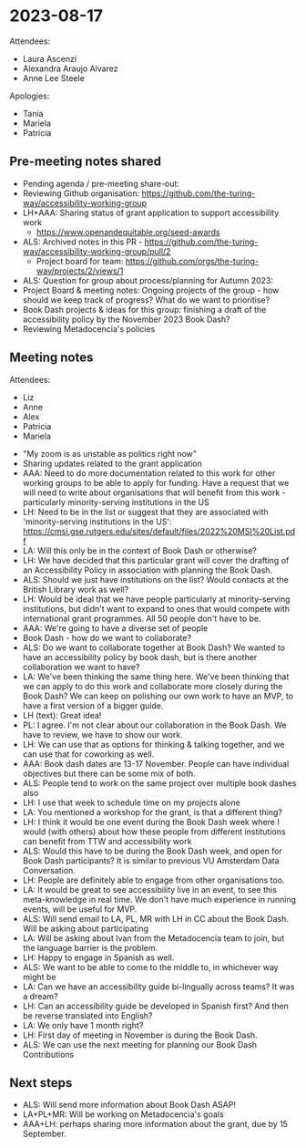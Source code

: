 # 2023-08-17

Attendees:
- Laura Ascenzi
- Alexandra Araujo Alvarez
- Anne Lee Steele

Apologies: 
- Tania
- Mariela
- Patricia

## Pre-meeting notes shared
* Pending agenda / pre-meeting share-out: 
* Reviewing Github organisation: https://github.com/the-turing-way/accessibility-working-group
* LH+AAA: Sharing status of grant application to support accessibility work
    * https://www.openandequitable.org/seed-awards
* ALS: Archived notes in this PR - https://github.com/the-turing-way/accessibility-working-group/pull/2 
    * Project board for team: https://github.com/orgs/the-turing-way/projects/2/views/1 
* ALS: Question for group about process/planning for Autumn 2023: 
* Project Board & meeting notes: Ongoing projects of the group - how should we keep track of progress? What do we want to prioritise?
* Book Dash projects & ideas for this group: finishing a draft of the accessibility policy by the November 2023 Book Dash?
* Reviewing Metadocencia's policies

## Meeting notes

Attendees: 
- Liz
- Anne
- Alex
- Patricia
- Mariela

* "My zoom is as unstable as politics right now"
* Sharing updates related to the grant application
* AAA: Need to do more documentation related to this work for other working groups to be able to apply for funding. Have a request that we will need to write about organisations that will benefit from this work - particularly minority-serving institutions in the US
* LH: Need to be in the list or suggest that they are associated with 'minority-serving institutions in the US': https://cmsi.gse.rutgers.edu/sites/default/files/2022%20MSI%20List.pdf 
* LA: Will this only be in the context of Book Dash or otherwise?
* LH: We have decided that this particular grant will cover the drafting of an Accessibility Policy in association with planning the Book Dash.
* ALS: Should we just have institutions on the list? Would contacts at the British Library work as well?
* LH: Would be ideal that we have people particularly at minority-serving institutions, but didn't want to expand to ones that would compete with international grant programmes. All 50 people don't have to be. 
* AAA: We're going to have a diverse set of people
* Book Dash - how do we want to collaborate?
* ALS: Do we want to collaborate together at Book Dash? We wanted to have an accessibility policy by book dash, but is there another collaboration we want to have?
* LA: We've been thinking the same thing here. We've been thinking that we can apply to do this work and collaborate more closely during the Book Dash? We can keep on polishing our own work to have an MVP, to have a first version of a bigger guide. 
* LH (text): Great idea!
* PL: I agree. I'm not clear about our collaboration in the Book Dash. We have to review, we have to show our work. 
* LH: We can use that as options for thinking & talking together, and we can use that for coworking as well.
* AAA: Book dash dates are 13-17 November. People can have individual objectives but there can be some mix of both. 
* ALS: People tend to work on the same project over multiple book dashes also
* LH: I use that week to schedule time on my projects alone
* LA: You mentioned a workshop for the grant, is that a different thing?
* LH: I think it would be one event during the Book Dash week where I would (with others) about how these people from different institutions can benefit from TTW and accessibility work
* ALS: Would this have to be during the Book Dash week, and open for Book Dash participants? It is similar to previous VU Amsterdam Data Conversation.
* LH: People are definitely able to engage from other organisations too.
* LA: It would be great to see accessibility live in an event, to see this meta-knowledge in real time. We don't have much experience in running events, will be useful for MVP. 
* ALS: Will send email to LA, PL, MR with LH in CC about the Book Dash. Will be asking about participating 
* LA: Will be asking about Ivan from the Metadocencia team to join, but the language barrier is the problem.
* LH: Happy to engage in Spanish as well. 
* ALS: We want to be able to come to the middle to, in whichever way might be
* LA: Can we have an accessibility guide bi-lingually across teams? It was a dream? 
* LH: Can an accessibility guide be developed in Spanish first? And then be reverse translated into English?
* LA: We only have 1 month right? 
* LH: First day of meeting in November is during the Book Dash. 
* ALS: We can use the next meeting for planning our Book Dash Contributions

## Next steps
* ALS: Will send more information about Book Dash ASAP!
* LA+PL+MR: Will be working on Metadocencia's goals
* AAA+LH: perhaps sharing more information about the grant, due by 15 September.